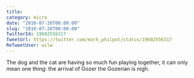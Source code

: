 ```yaml
---
title: 
category: micro
date: "2010-07-26T00:00:00"
slug: "2010-07-26T00:00:00"
TwitterId: 19602556317
TweetUrl: https://twitter.com/mark_philpot/status/19602556317
ReTweetUser: wilw
---
```


<i class="fa fa-retweet" aria-hidden="true"></i> The dog and the cat are having so much fun playing together, it can only mean one thing: the arrival of Gozer the Gozerian is nigh.
